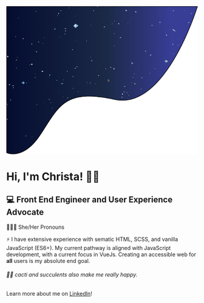 <img src="galaxy.png">

# Hi, I'm Christa! 👋🏻

## 💻 Front End Engineer and User Experience Advocate

👩🏻‍💻 She/Her Pronouns

⚡ I have extensive experience with sematic HTML, SCSS, and vanilla JavaScript (ES6+). My current pathway is aligned with JavaScript development, with a current focus in VueJs. Creating an accessible web for **all** users is my absolute end goal.

###### 🌵🎍 cacti and succulents also make me really happy.

Learn more about me on [LinkedIn](https://www.linkedin.com/in/weaverchrista/)!
